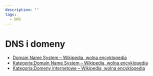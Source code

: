 ```yaml
---
description: ""
tags:
  - DNS
---
```


# DNS i domeny

- [Domain Name System – Wikipedia, wolna encyklopedia](https://pl.wikipedia.org/wiki/Domain_Name_System)
- [Kategoria:Domain Name System – Wikipedia, wolna encyklopedia](https://pl.wikipedia.org/wiki/Kategoria:Domain_Name_System)
- [Kategoria:Domeny internetowe – Wikipedia, wolna encyklopedia](https://pl.wikipedia.org/wiki/Kategoria:Domeny_internetowe)
